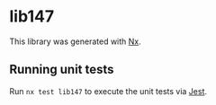 # lib147

This library was generated with [Nx](https://nx.dev).


## Running unit tests

Run `nx test lib147` to execute the unit tests via [Jest](https://jestjs.io).


